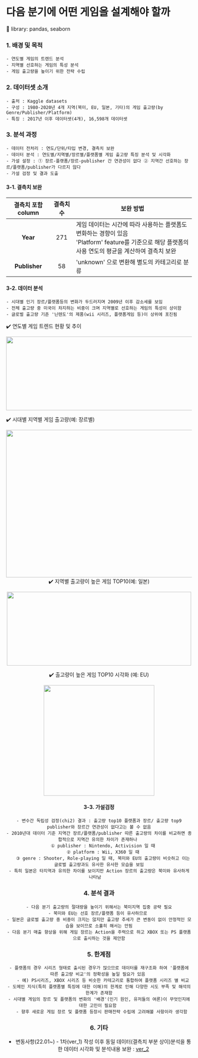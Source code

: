 

# 다음 분기에 어떤 게임을 설계해야 할까
:rocket: library: pandas, seaborn

### 1. 배경 및 목적
```
- 연도별 게임의 트렌드 분석
- 지역별 선호하는 게임의 특성 분석
- 게임 출고량을 높이기 위한 전략 수립
```

### 2. 데이터셋 소개
```
- 출처 : Kaggle datasets
- 구성 : 1980-2020년 4개 지역(북미, EU, 일본, 기타)의 게임 출고량(by Genre/Publisher/Platform)
- 특징 : 2017년 이후 데이터셋(4개), 16,598개 데이터셋 
```

### 3. 분석 과정
```
- 데이터 전처리 : 연도/단위/타입 변경, 결측치 보완
- 데이터 분석 : 연도별/지역별/장르별/플랫폼별 게임 출고량 특징 분석 및 시각화
- 가설 설정 : ① 장르-플랫폼/장르-publisher 간 연관성이 없다 ② 지역간 선호하는 장르/플랫폼/publisher가 다르지 않다  
- 가설 검정 및 결과 도출
```

#### 3-1. 결측치 보완

|결측치 포함 column| 결측치 수 | 보완 방법
|:-:|:-:|-|
|**Year** | 271|  게임 데이터는 시간에 따라 사용하는 플랫폼도 변화하는 경향이 있음</br>  'Platform' feature를 기준으로 해당 플랫폼의 사용 연도의 평균을 계산하여 결측치 보완 
|**Publisher**| 58|  'unknown' 으로 변환해 별도의 카테고리로 분류

#### 3-2. 데이터 분석 
```
- 시대별 인기 장르/플랫폼등의 변화가 두드러지며 2009년 이후 감소세를 보임
- 전체 출고량 중 미국이 차지하는 비중이 크며 지역별로 선호하는 게임의 특성이 상이함 
- 글로벌 출고량 기준 '닌텐도'의 제품(wii 시리즈, 플랫폼게임 등)이 상위에 포진됨 
```
:heavy_check_mark: 연도별 게임 트렌드 현황 및 추이 
<center><img width = '800' height = '200' src="https://user-images.githubusercontent.com/83687942/163708357-d2a5fd4c-e898-4042-80e1-0dc86aaaad46.png"></center>


:heavy_check_mark: 시대별 지역별 게임 출고량(예: 장르별)
<center><img width = '800' height = '400' src="https://user-images.githubusercontent.com/83687942/163708331-ad8d2356-2075-4115-9457-7b5378dd520b.png"></


:heavy_check_mark: 지역별 출고량이 높은 게임 TOP10(예: 일본)
<center><img width="500" height= '200' src = 'https://user-images.githubusercontent.com/83687942/163708417-8c07c2d7-1616-464c-88db-d1a0d28cf5cd.png'></center>

:heavy_check_mark: 출고량이 높은 게임 TOP10 시각화 (예: EU)
<center><img width="300" height= '300' src = 'https://user-images.githubusercontent.com/83687942/163713489-d9a2a24b-2b2e-457d-9ec9-e1ae6722e00c.png'></center>

#### 3-3. 가설검정
```
- 변수간 독립성 검정(chi2) 결과 : 출고량 top10 플랫폼과 장르/ 출고량 top9 publisher와 장르간 연관성이 없다고는 볼 수 없음
- 2010년대 데이터 기준 지역간 장르/플랫폼/publisher 따른 출고량의 차이를 비교하면 종합적으로 지역간 유의한 차이가 존재하나 
   ① publisher : Nintendo, Activision 일 때
   ② platform : Wii, X360 일 때
   ③ genre : Shooter, Role-playing 일 때, 북미와 EU의 출고량이 비슷하고 이는 글로벌 출고량과도 유사한 유사한 모습을 보임
- 특히 일본은 타지역과 유의한 차이를 보이지만 Action 장르의 출고량은 북미와 유사하게 나타남   
```

### 4. 분석 결과

```
- 다음 분기 출고량의 절대량을 높이기 위해서는 북미지역 집중 공략 필요
- 북미와 EU는 선호 장르/플랫폼 등이 유사하므로 
- 일본은 글로벌 출고량 중 비중이 크지는 않지만 출고량 추세가 큰 변동이 없이 안정적인 모습을 보이므로 소홀히 해서는 안됨
- 다음 분기 매출 향상을 위해 게임 장르는 Action을 주력으로 하고 XBOX 또는 PS 플랫폼으로 출시하는 것을 제안함
```

### 5. 한계점
```
- 플랫폼의 경우 시리즈 형태로 출시된 경우가 많으므로 데이터를 재구조화 하여 '플랫폼에 따른 출고량 비교'의 정확성을 높일 필요가 있음 
   - 예) PS시리즈, XBOX 시리즈 등 비슷한 카테고리로 통합하여 플랫폼 시리즈 별 비교
- 도메인 지식(특히 플랫폼별 특징에 대한 이해)의 한계로 인해 다양한 시도 부족 및 해석의 한계가 존재함
- 시대별 게임의 장르 및 플랫폼의 변화의 '배경'(인기 원인, 유저들의 여론)이 무엇인지에 대한 고민이 필요함 
   - 향후 새로운 게임 장르 및 플랫폼 등장시 판매전략 수립에 고려해볼 사항이라 생각함 
```

### 6. 기타 
* 변동사항(22.01~) - 1차(ver_1) 작성 이후 동일 데이터(결측치 부분 상이)분석을 통한 데이터 시각화 및 분석내용 보완 : [ver_2](https://github.com/pitapatat/Data_Analysis_Visualization/blob/main/%5BDA%5D_video_game_sales/%5BDA%5D_video_game_sales_ver_2.ipynb)
 
